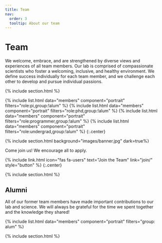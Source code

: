 ```yaml
---
title: Team
nav:
  order: 3
  tooltip: About our team
---
```


# <i class="fas fa-users"></i>Team

We welcome, embrace, and are strengthened by diverse views and experiences of all team members.
Our lab is comprised of compassionate scientists who foster a welcoming, inclusive, and healthy environment.
We define success individually for each team member, and we challenge each other to develop and pursue individual passions.

{% include section.html %}

{%
  include list.html
  data="members"
  component="portrait"
  filters="role:pi,group:!alum"
%}
{%
  include list.html
  data="members"
  component="portrait"
  filters="role:phd,group:!alum"
%}
{%
  include list.html
  data="members"
  component="portrait"
  filters="role:programmer,group:!alum"
%}
{%
  include list.html
  data="members"
  component="portrait"
  filters="role:undergrad,group:!alum"
%}
{:.center}

{% include section.html background="images/banner.jpg" dark=true%}

Come join us!
We encourage all to apply.

{%
  include link.html
  icon="fas fa-users"
  text="Join the Team"
  link="join/"
  style="button"
%}
{:.center}

{% include section.html %}

## Alumni

All of our former team members have made important contributions to our lab and science.
We will always be grateful for the time we spent together and the knowledge they shared!

{% include list.html data="members" component="portrait" filters="group: alum" %}

{% include section.html %}

<!---
## Funding

Our work is made possible by funding from several organizations.
{:.center}

{%
  include gallery.html
  style="square"

  image1="images/photo.jpg"
  link1="https://nasa.gov/"
  tooltip1="Cool Foundation"

  image2="images/photo.jpg"
  link2="https://nasa.gov/"
  tooltip2="Cool Institute"

  image3="images/photo.jpg"
  link3="https://nasa.gov/"
  tooltip3="Cool Initiative"

  image4="images/photo.jpg"
  link4="https://nasa.gov/"
  tooltip4="Cool Foundation"

  image5="images/photo.jpg"
  link5="https://nasa.gov/"
  tooltip5="Cool Institute"

  image6="images/photo.jpg"
  link6="https://nasa.gov/"
  tooltip6="Cool Initiative"
%}
-->
